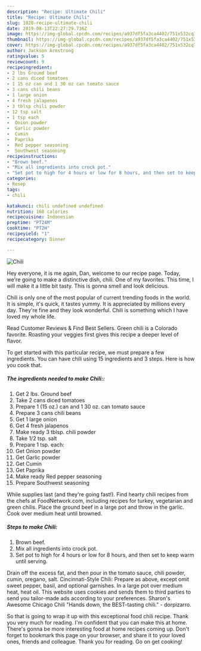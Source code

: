 ```yaml
---
description: "Recipe: Ultimate Chili"
title: "Recipe: Ultimate Chili"
slug: 1828-recipe-ultimate-chili
date: 2019-08-13T22:27:29.736Z
image: https://img-global.cpcdn.com/recipes/a937df5fa3ca4402/751x532cq70/chili-recipe-main-photo.jpg
thumbnail: https://img-global.cpcdn.com/recipes/a937df5fa3ca4402/751x532cq70/chili-recipe-main-photo.jpg
cover: https://img-global.cpcdn.com/recipes/a937df5fa3ca4402/751x532cq70/chili-recipe-main-photo.jpg
author: Jackson Armstrong
ratingvalue: 5
reviewcount: 9
recipeingredient:
- 2 lbs Ground beef
- 2 cans diced tomatoes
- 1 15 oz can and 1 30 oz can tomato sauce
- 3 cans chili beans
- 1 large onion
- 4 fresh jalapenos
- 3 tblsp chili powder
- 12 tsp salt
- 1 tsp each
-  Onion powder
-  Garlic powder
-  Cumin
-  Paprika
-  Red pepper seasoning
-  Southwest seasoning
recipeinstructions:
- "Brown beef."
- "Mix all ingredients into crock pot."
- "Set pot to high for 4 hours or low for 8 hours, and then set to keep warm until serving."
categories:
- Resep
tags:
- chili

katakunci: chili undefined undefined
nutrition: 168 calories
recipecuisine: Indonesian
preptime: "PT24M"
cooktime: "PT2H"
recipeyield: "1"
recipecategory: Dinner

---
```



![Chili](https://img-global.cpcdn.com/recipes/a937df5fa3ca4402/751x532cq70/chili-recipe-main-photo.jpg)

Hey everyone, it is me again, Dan, welcome to our recipe page. Today, we're going to make a distinctive dish, chili. One of my favorites. This time, I will make it a little bit tasty. This is gonna smell and look delicious.

Chili is only one of the most popular of current trending foods in the world. It is simple, it's quick, it tastes yummy. It is appreciated by millions every day. They're fine and they look wonderful. Chili is something which I have loved my whole life.

Read Customer Reviews &amp; Find Best Sellers. Green chili is a Colorado favorite. Roasting your veggies first gives this recipe a deeper level of flavor.


To get started with this particular recipe, we must prepare a few ingredients. You can have chili using 15 ingredients and 3 steps. Here is how you cook that.

##### The ingredients needed to make Chili::

1. Get 2 lbs. Ground beef
1. Take 2 cans diced tomatoes
1. Prepare 1 (15 oz.) can and 1 30 oz. can tomato sauce
1. Prepare 3 cans chili beans
1. Get 1 large onion
1. Get 4 fresh jalapenos
1. Make ready 3 tblsp. chili powder
1. Take 1/2 tsp. salt
1. Prepare 1 tsp. each:
1. Get  Onion powder
1. Get  Garlic powder
1. Get  Cumin
1. Get  Paprika
1. Make ready  Red pepper seasoning
1. Prepare  Southwest seasoning


While supplies last (and they&#39;re going fast!). Find hearty chili recipes from the chefs at FoodNetwork.com, including recipes for turkey, vegetarian and green chilis. Place the ground beef in a large pot and throw in the garlic. Cook over medium heat until browned. 

##### Steps to make Chili:

1. Brown beef.
1. Mix all ingredients into crock pot.
1. Set pot to high for 4 hours or low for 8 hours, and then set to keep warm until serving.


Drain off the excess fat, and then pour in the tomato sauce, chili powder, cumin, oregano, salt. Cincinnati-Style Chili: Prepare as above, except omit sweet pepper, basil, and optional garnishes. In a large pot over medium heat, heat oil. This website uses cookies and sends them to third parties to send you tailor-made ads according to your preferences. Sharon&#39;s Awesome Chicago Chili &#34;Hands down, the BEST-tasting chili.&#34; - dorpizarro. 

So that is going to wrap it up with this exceptional food chili recipe. Thank you very much for reading. I'm confident that you can make this at home. There's gonna be more interesting food at home recipes coming up. Don't forget to bookmark this page on your browser, and share it to your loved ones, friends and colleague. Thank you for reading. Go on get cooking!
